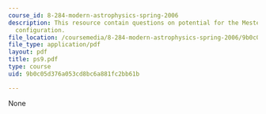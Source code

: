 ```yaml
---
course_id: 8-284-modern-astrophysics-spring-2006
description: This resource contain questions on potential for the Mestel disk, Cassegrain
  configuration.
file_location: /coursemedia/8-284-modern-astrophysics-spring-2006/9b0c05d376a053cd8bc6a881fc2bb61b_ps9.pdf
file_type: application/pdf
layout: pdf
title: ps9.pdf
type: course
uid: 9b0c05d376a053cd8bc6a881fc2bb61b

---
```

None